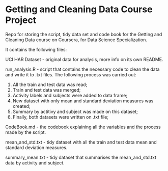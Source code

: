 # Getting and Cleaning Data Course Project
 Repo for storing the script, tidy data set and code book for the Getting and Cleaning Data course on Coursera, for Data Science Specialization.

 It contains the following files:

 UCI HAR Dataset - original data for analysis, more info on its own README.

 run_analysis.R - script that contains the necessary code to clean the data and write it to .txt files. The following process was carried out:

 1. All the train and test data was read;
 2. Train and test data was merged;
 3. Activity labels and subjects were added to data frame;
 4. New dataset with only mean and standard deviation measures was created;
 5. Summary by actitivy and subject was made on this dataset;
 6. Finally, both datasets were written on .txt file;

 CodeBook.md - the codebook explaining all the variables and the process made by the script.

 mean_and_std.txt - tidy dataset with all the train and test data mean and standard deviation measures.

 summary_mean.txt - tidy dataset that summarises the mean_and_std.txt data by activity and subject.
